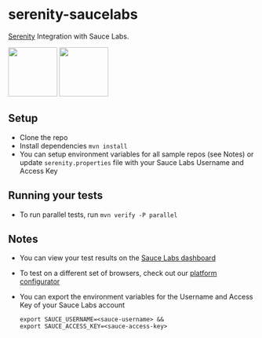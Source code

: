# serenity-saucelabs

[Serenity](http://www.thucydides.info/docs/serenity/) Integration with Sauce Labs.

<img src="https://training.saucelabs.com/images/logo.png" height = "100">

<img src="http://www.thucydides.info/docs/serenity/images/serenity-logo.png" height = "100">

## Setup
* Clone the repo
* Install dependencies `mvn install`
* You can setup environment variables for all sample repos (see Notes) or update `serenity.properties` file with your Sauce Labs Username and Access Key

## Running your tests
- To run parallel tests, run `mvn verify -P parallel`

## Notes
* You can view your test results on the [Sauce Labs dashboard](https://app.saucelabs.com/dashboard/tests/vdc)
* To test on a different set of browsers, check out our [platform configurator](https://wiki.saucelabs.com/display/DOCS/Platform+Configurator#/)
* You can export the environment variables for the Username and Access Key of your Sauce Labs account
  
  ```
  export SAUCE_USERNAME=<sauce-username> &&
  export SAUCE_ACCESS_KEY=<sauce-access-key>
  ```